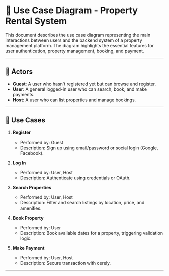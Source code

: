 
# 🎯 Use Case Diagram - Property Rental System

This document describes the use case diagram representing the main interactions between users and the backend system of a property management platform. The diagram highlights the essential features for user authentication, property management, booking, and payment.

---

## 👥 Actors

- **Guest**: A user who hasn't registered yet but can browse and register.
- **User**: A general logged-in user who can search, book, and make payments.
- **Host**: A user who can list properties and manage bookings.

---

## 🔄 Use Cases

1. **Register**
   - Performed by: Guest
   - Description: Sign up using email/password or social login (Google, Facebook).

2. **Log In**
   - Performed by: User, Host
   - Description: Authenticate using credentials or OAuth.

3. **Search Properties**
   - Performed by: User, Host
   - Description: Filter and search listings by location, price, and amenities.

4. **Book Property**
   - Performed by: User
   - Description: Book available dates for a property, triggering validation logic.

5. **Make Payment** 
   - Performed by: User, Host
   - Description: Secure transaction with cerely.

---

